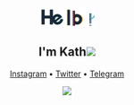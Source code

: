 <p align="center">
  <img src="https://github.com/iKath/iKath/blob/main/image/Hello.gif" width="20%" height="20%"
                                       </p>
                                       
<h2 align="center">I'm Kath<img src="https://media.giphy.com/media/VgCDAzcKvsR6OM0uWg/giphy.gif" width="40"></h2>
<p align="center">
  <a href="https://instagram.com/ikath_x.x">Instagram</a> •
  <a href="https://twitter.com/iKath_x">Twitter</a> •
  <a href="https://t.me/imKath">Telegram</a>  
</p>
<p align="center">
  <img src="https://cdn.jsdelivr.net/gh/Semporia/Semporia@master/image/Happy.gif" width="27px">
</p>
